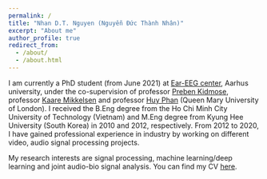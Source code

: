 ```yaml
---
permalink: /
title: "Nhan D.T. Nguyen (Nguyễn Đức Thành Nhân)"
excerpt: "About me"
author_profile: true
redirect_from: 
  - /about/
  - /about.html
---
```


I am currently a PhD student (from June 2021) at [Ear-EEG center](https://ece.au.dk/en/research/research-centres/center-for-ear-eeg/), Aarhus university, under the co-supervision of professor [Preben Kidmose](https://pure.au.dk/portal/en/persons/preben-kidmose(97746ef8-ce87-40f8-9a00-85dac54eb276).html),
 professor [Kaare Mikkelsen](https://pure.au.dk/portal/en/persons/kaare-mikkelsen(08cd3da7-c501-49c6-a51d-25c2fb0e95e4).html) and professor [Huy Phan](https://pquochuy.github.io/) (Queen Mary University of London).
  I received the B.Eng degree from the Ho Chi Minh City University of Technology (Vietnam) and M.Eng degree from Kyung Hee University (South Korea) in 2010 and 2012, respectively.
  From 2012 to 2020, I have gained professional experience in industry by working on different video, audio signal processing projects.
  
My research interests are signal processing, machine learning/deep learning and joint audio-bio signal analysis. You can find my CV [here](/files/CV_academic.pdf).